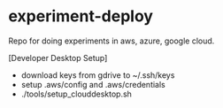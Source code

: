# experiment-deploy
Repo for doing experiments in aws, azure, google cloud.

[Developer Desktop Setup]
* download keys from gdrive to ~/.ssh/keys
* setup .aws/config and .aws/credentials
* ./tools/setup_clouddesktop.sh

